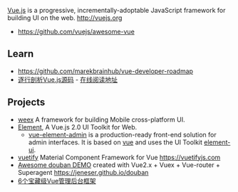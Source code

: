 [Vue.js](https://github.com/vuejs/vue) is a progressive, incrementally-adoptable JavaScript framework for building UI on the web. http://vuejs.org



- https://github.com/vuejs/awesome-vue



## Learn
- https://github.com/marekbrainhub/vue-developer-roadmap
- [逐行剖析Vue.js源码](https://github.com/NLRX-WJC/Learn-Vue-Source-Code) - [在线阅读地址](https://nlrx-wjc.github.io/Learn-Vue-Source-Code)



## Projects
- [weex](https://github.com/apache/incubator-weex) A framework for building Mobile cross-platform UI.
- [Element](https://github.com/ElemeFE/element), A Vue.js 2.0 UI Toolkit for Web.
  - [vue-element-admin](https://github.com/PanJiaChen/vue-element-admin) is a production-ready front-end solution for admin interfaces. It is based on [vue](https://github.com/vuejs/vue) and uses the UI Toolkit [element-ui](https://github.com/ElemeFE/element).
- [vuetify](https://github.com/vuetifyjs/vuetify) Material Component Framework for Vue https://vuetifyjs.com
- [Awesome douban DEMO](https://github.com/jeneser/douban) created with Vue2.x + Vuex + Vue-router + Superagent https://jeneser.github.io/douban
- [6个宝藏级Vue管理后台框架](https://zhuanlan.zhihu.com/p/91825869)

